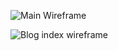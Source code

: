 ![Main Wireframe](/tnewcomb0.githib.io/wireframe-index.jpg)

![Blog index wireframe](/tnewcomb0.github.io/wireframe-blog-index.png)
